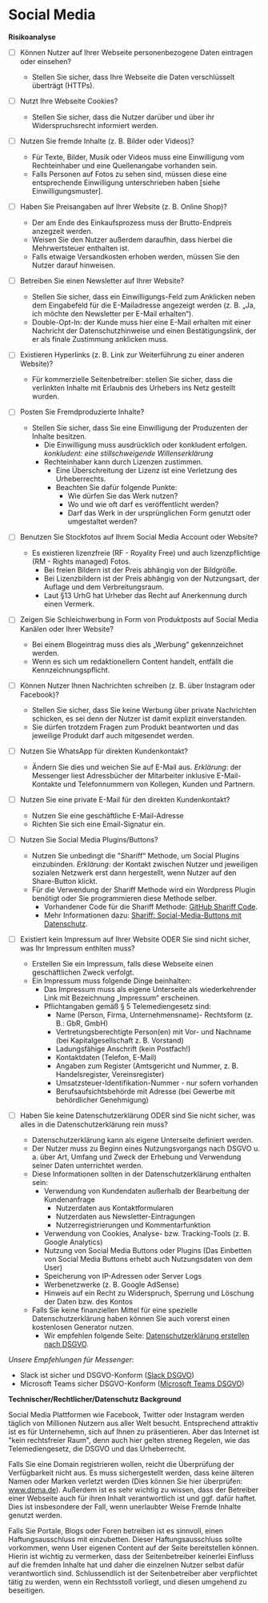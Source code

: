 # Social Media

**Risikoanalyse**

* [ ] Können Nutzer auf Ihrer Webseite personenbezogene Daten eintragen oder einsehen?
  	* Stellen Sie sicher, dass Ihre Webseite die Daten verschlüsselt überträgt (HTTPs).
* [ ] Nutzt Ihre Webseite Cookies?
  	* Stellen Sie sicher, dass die Nutzer darüber und über ihr Widerspruchsrecht informiert werden.
* [ ] Nutzen Sie fremde Inhalte (z. B. Bilder oder Videos)?
	* Für Texte, Bilder, Musik oder Videos muss eine Einwilligung vom Rechteinhaber und eine Quellenangabe vorhanden sein.
	* Falls Personen auf Fotos zu sehen sind, müssen diese eine entsprechende Einwilligung unterschrieben haben [siehe Einwilligungsmuster].
* [ ] Haben Sie Preisangaben auf Ihrer Website (z. B. Online Shop)?
	* Der  am Ende des Einkaufsprozess muss der Brutto-Endpreis anzegzeit werden.
	* Weisen Sie den Nutzer außerdem daraufhin, dass hierbei die Mehrwertsteuer enthalten ist.
	* Falls etwaige Versandkosten erhoben werden, müssen Sie den Nutzer darauf hinweisen.

* [ ] Betreiben Sie einen Newsletter auf Ihrer Website?
	* Stellen Sie sicher, dass ein Einwilligungs-Feld zum Anklicken neben dem Eingabefeld für die E-Mailadresse angezeigt werden (z. B. „Ja, ich möchte den Newsletter per E-Mail erhalten“).
	* Double-Opt-In: der Kunde muss hier eine E-Mail erhalten mit einer Nachricht der Datenschutzhinweise und einen Bestätigungslink, der er als finale Zustimmung anklicken muss.
* [ ] Existieren Hyperlinks (z. B. Link zur Weiterführung zu einer anderen Website)?
	* Für kommerzielle Seitenbetreiber: stellen Sie sicher, dass die verlinkten Inhalte mit Erlaubnis des Urhebers ins Netz gestellt wurden.
* [ ] Posten Sie Fremdproduzierte Inhalte?
	* Stellen Sie sicher, dass Sie eine Einwilligung der Produzenten der Inhalte besitzen.
		* Die Einwilligung muss ausdrücklich oder konkludent erfolgen.
		*konkludent: eine stillschweigende Willenserklärung*
		* Rechteinhaber kann durch Lizenzen zustimmen.
			* Eine Überschreitung der Lizenz ist eine Verletzung des Urheberrechts.
			* Beachten Sie dafür folgende Punkte:
				* Wie dürfen Sie das Werk nutzen?
				* Wo und wie oft darf es veröffentlicht werden?
				* Darf das Werk in der ursprünglichen Form genutzt oder umgestaltet werden?
* [ ] Benutzen Sie Stockfotos auf Ihrem Social Media Account oder Website?
	* Es existieren lizenzfreie (RF - Royality Free) und auch lizenzpflichtige (RM - Rights managed) Fotos.
		* Bei freien Bildern ist der Preis abhängig von der Bildgröße.
		* Bei Lizenzbildern ist der Preis abhängig von der Nutzungsart, der Auflage und dem Verbreitungsraum.
		* Laut §13 UrhG hat Urheber das Recht auf Anerkennung durch einen Vermerk.
* [ ] Zeigen Sie Schleichwerbung in Form von Produktposts auf Social Media Kanälen oder Ihrer Website?
	* Bei einem Blogeintrag muss dies als „Werbung“ gekennzeichnet werden.
	* Wenn es sich um redaktionellern Content handelt, entfällt die Kennzeichnungspflicht.
* [ ] Können Nutzer Ihnen Nachrichten schreiben (z. B. über Instagram oder Facebook)?
	* Stellen Sie sicher, dass Sie keine Werbung über private Nachrichten schicken, es sei denn der Nutzer ist damit explizit einverstanden.
	* Sie dürfen trotzdem Fragen zum Produkt beantworten und das jeweilige Produkt darf auch mitgesendet werden.
* [ ] Nutzen Sie WhatsApp für direkten Kundenkontakt?
	* Ändern Sie dies und weichen Sie auf E-Mail aus.
	*Erklärung*: der Messenger liest Adressbücher der Mitarbeiter inklusive E-Mail-Kontakte und Telefonnummern von Kollegen, Kunden und Partnern.
* [ ] Nutzen Sie eine private E-Mail für den direkten Kundenkontakt?
	* Nutzen Sie eine geschäftliche E-Mail-Adresse
	* Richten Sie sich eine Email-Signatur ein.
* [ ] Nutzen Sie Social Media Plugins/Buttons?
	* Nutzen Sie unbedingt die "Shariff“ Methode, um Social Plugins einzubinden.
	*Erklärung*: der Kontakt zwischen Nutzer und jeweiligen sozialen Netzwerk erst dann hergestellt, wenn Nutzer auf den Share-Button klickt.
	* Für die Verwendung der Shariff Methode wird ein Wordpress Plugin benötigt oder Sie programmieren diese Methode selber.
		* Vorhandener Code für die Shariff Methode: [GitHub Shariff Code](https://github.com/heiseonline/shariff).
		* Mehr Informationen dazu: [Shariff: Social-Media-Buttons mit Datenschutz](https://www.heise.de/ct/artikel/Shariff-Social-Media-Buttons-mit-Datenschutz-2467514.html).	
* [ ] Existiert kein Impressum auf Ihrer Website ODER Sie sind nicht sicher, was Ihr Impressum enthlten muss?
	* Erstellen Sie ein Impressum, falls diese Webseite einen geschäftlichen Zweck verfolgt.
	* Ein Impressum muss folgende Dinge beinhalten:
		* Das Impressum muss als eigene Unterseite als wiederkehrender Link mit Bezeichnung „Impressum“ erscheinen.
		* Pflichtangaben gemäß § 5 Telemediengesetz sind:
			* Name (Person, Firma, Unternehmensname)- Rechtsform (z. B.: GbR, GmbH)
			* Vertretungsberechtigte Person(en) mit Vor- und Nachname (bei Kapitalgesellschaft z. B. Vorstand)
			* Ladungsfähige Anschrift (kein Postfach!)
			* Kontaktdaten (Telefon, E-Mail)
			* Angaben zum Register (Amtsgericht und Nummer, z. B. Handelsregister, Vereinsregister)
			* Umsatzsteuer-Identifikation-Nummer - nur sofern vorhanden
			* Berufsaufsichtsbehörde mit Adresse (bei Gewerbe mit behördlicher Genehmigung)
* [ ] Haben Sie keine Datenschutzerklärung ODER sind Sie nicht sicher, was alles in die Datenschutzerklärung rein muss?
	* Datenschutzerklärung kann als eigene Unterseite definiert werden.
	* Der Nutzer muss zu Beginn eines Nutzungsvorgangs nach DSGVO u. a. über Art, Umfang und Zweck der Erhebung und Verwendung seiner Daten unterrichtet werden.
	* Diese Informationen sollten in der Datenschutzerklärung enthalten sein:
		* Verwendung von Kundendaten außerhalb der Bearbeitung der Kundenanfrage
			* Nutzerdaten aus Kontaktformularen
			* Nutzerdaten aus Newsletter-Eintragungen
			* Nutzerregistrierungen und Kommentarfunktion
		* Verwendung von Cookies, Analyse- bzw. Tracking-Tools (z. B. Google Analytics)
		* Nutzung von Social Media Buttons oder Plugins (Das Einbetten von Social Media Buttons erhebt auch Nutzungsdaten von dem User)
		* Speicherung von IP-Adressen oder Server Logs
		* Werbenetzwerke (z. B. Google AdSense)
		* Hinweis auf ein Recht zu Widerspruch, Sperrung und Löschung der Daten bzw. des Kontos
	* Falls Sie keine finanziellen Mittel für eine spezielle Datenschutzerklärung haben können Sie auch vorerst einen kostenlosen Generator nutzen.
		* Wir empfehlen folgende Seite: [Datenschutzerklärung erstellen nach DSGVO](https://www.e-recht24.de/muster-datenschutzerklaerung.html).

*Unsere Empfehlungen für Messenger*:
* Slack ist sicher und DSGVO-Konform ([Slack DSGVO](https://slack.com/intl/de-de/gdpr))
* Microsoft Teams sicher DSGVO-Konform ([Microsoft Teams DSGVO](https://support.office.com/de-de/article/datenschutzgrundverordnung-dsgv-und-teams-free-bdf2e378-da6b-48d9-a13d-44917c6ee90a))


**Technischer/Rechtlicher/Datenschutz Background**

Social Media Plattformen wie Facebook, Twitter oder Instagram werden täglich von Millionen Nutzern aus aller Welt besucht. Entsprechend attraktiv ist es für Unternehemn, sich auf Ihnen zu präsentieren.
Aber das Internet ist "kein rechtsfreier Raum", denn auch hier gelten streneg Regelen, wie das Telemediengesetz, die DSGVO und das Urheberrecht.

Falls Sie eine Domain registrieren wollen, reicht die Überprüfung der Verfügbarkeit nicht aus. Es muss sichergestellt werden, dass keine älteren Namen oder Marken verletzt werden (Dies können Sie hier überprüfen: www.dpma.de).
Außerdem ist es sehr wichtig zu wissen, dass der Betreiber einer Webseite auch für ihren Inhalt verantwortlich ist und ggf. dafür haftet. Dies ist insbesondere der Fall, wenn unerlaubter Weise Fremde Inhalte genutzt werden. 

Falls Sie Portale, Blogs oder Foren betreiben ist es sinnvoll, einen Haftungsausschluss mit einzubetten. Dieser Haftungsausschluss sollte vorkommen, wenn User eigenen Content auf der Seite bereitstellen können. Hierin ist wichtig zu vermerken, dass der Seitenbetreiber keinerlei Einfluss auf die fremden Inhalte hat und daher die einzelnen Nutzer selbst dafür verantwortlich sind. Schlussendlich ist der Seitenbetreiber aber verpflichtet tätig zu werden, wenn ein Rechtsstoß vorliegt, und diesen umgehend zu beseitigen.

